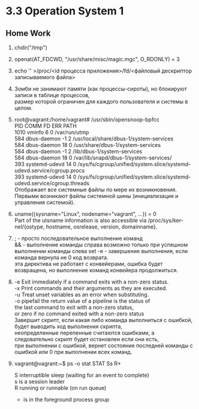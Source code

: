 # 3.3 Operation System 1
## Home Work
1.  chdir("/tmp")  
2.  openat(AT_FDCWD, "/usr/share/misc/magic.mgc", O_RDONLY) = 3  
3.  echo '' >/proc/<id процесса приложения>/fd/<файловый дескриптор записываемого файла>  
4.  Зомби не занимают памяти (как процессы-сироты), но блокируют записи в таблице процессов,   
    размер которой ограничен для каждого пользователя и системы в целом.   
5.  root@vagrant:/home/vagrant# /usr/sbin/opensnoop-bpfcc  
    PID    COMM               FD ERR PATH  
    1010   vminfo              6   0 /var/run/utmp  
    584    dbus-daemon        -1   2 /usr/local/share/dbus-1/system-services  
    584    dbus-daemon        18   0 /usr/share/dbus-1/system-services  
    584    dbus-daemon        -1   2 /lib/dbus-1/system-services  
    584    dbus-daemon        18   0 /var/lib/snapd/dbus-1/system-services/  
    393    systemd-udevd      14   0 /sys/fs/cgroup/unified/system.slice/systemd-udevd.service/cgroup.procs  
    393    systemd-udevd      14   0 /sys/fs/cgroup/unified/system.slice/systemd-udevd.service/cgroup.threads    
    Отображает все системные файлы по мере их возникновения. Первыми возникают файлы системной шины (инициализация и   управления системой).  
6.  uname({sysname="Linux", nodename="vagrant", ...}) = 0    
    Part of the utsname information is also accessible  via  /proc/sys/ker‐  
       nel/{ostype, hostname, osrelease, version, domainname}.  
7.  ; - просто последовательное выполнение команд  
    && - выполнение команды справа возможно только при успешном выполнении команды слева
    set -e - завершение выполнения, если команда вернула не 0 код возврата.  
    эта директива не работает с конвейерами, ошибка будет возвращена, но выполнение команд конвейера продолжиться.  
8.  -e  Exit immediately if a command exits with a non-zero status.    
    -x  Print commands and their arguments as they are executed.  
    -u  Treat unset variables as an error when substituting.  
    -o  pipefail    the return value of a pipeline is the status of  
                    the last command to exit with a non-zero status,  
                    or zero if no command exited with a non-zero status  
    Завершит скрипт, если какая либо команда выполниться с ошибкой, будет выводить ход выполнения скрипта,  
    неопределенные перепенные считаются ошибками, а следовательно скрипт будет остановлен если они есть,   
    при выполнении с ошибкой, вернет состояние последней команды с ошибкой или 0 при выполнении всех команд.  
9.  vagrant@vagrant:~$ ps -o stat
    STAT
    Ss
    R+

    S    interruptible sleep (waiting for an event to complete)  
    s    is a session leader  
    R    running or runnable (on run queue)  
    +    is in the foreground process group

